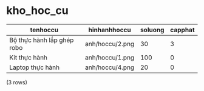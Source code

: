 kho_hoc_cu
==========

|              tenhoccu              |  hinhanhhoccu   | soluong | capphat |
|------------------------------------|-----------------|---------|---------|
| Bộ thực hành lắp ghép robo | anh/hoccu/2.png | 30      | 3       |
| Kit thực hành                   | anh/hoccu/1.png | 100     | 0       |
| Laptop thực hành                | anh/hoccu/4.png | 20      | 0       |
(3 rows)

